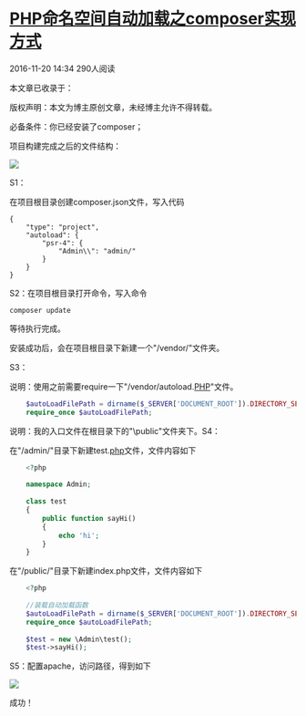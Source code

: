 #  [PHP命名空间自动加载之composer实现方式][0]

 2016-11-20 14:34  290人阅读  

 本文章已收录于：

版权声明：本文为博主原创文章，未经博主允许不得转载。

必备条件：你已经安装了composer；

项目构建完成之后的文件结构：

![][4]

S1：

在项目根目录创建composer.json文件，写入代码



    {
        "type": "project",
        "autoload": {
            "psr-4": {
                "Admin\\": "admin/"
            }
        }
    }

  
S2：在项目根目录打开命令，写入命令



    composer update

等待执行完成。

安装成功后，会在项目根目录下新建一个"/vendor/"文件夹。

S3：

说明：使用之前需要require一下"/vendor/autoload.[PHP][6]"文件。

```php
    $autoLoadFilePath = dirname($_SERVER['DOCUMENT_ROOT']).DIRECTORY_SEPARATOR.'vendor'.DIRECTORY_SEPARATOR.'autoload.php';
    require_once $autoLoadFilePath;
```

  
说明：我的入口文件在根目录下的"\public\"文件夹下。S4：

在"/admin/"目录下新建test.[php][6]文件，文件内容如下

```php
    <?php
    
    namespace Admin;
    
    class test
    {
        public function sayHi()
        {
            echo 'hi';
        }
    }
```

  
在"/public/"目录下新建index.php文件，文件内容如下

```php
    <?php
    
    //装载自动加载函数
    $autoLoadFilePath = dirname($_SERVER['DOCUMENT_ROOT']).DIRECTORY_SEPARATOR.'vendor'.DIRECTORY_SEPARATOR.'autoload.php';
    require_once $autoLoadFilePath;
    
    $test = new \Admin\test();
    $test->sayHi();
```
    

S5：配置apache，访问路径，得到如下

![][7]

成功！

[0]: /izhengyang/article/details/53240792
[4]: ../img/20161120144922132
[5]: #
[6]: http://lib.csdn.net/base/php
[7]: ../img/20161120145414963